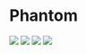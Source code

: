 # Phantom

<img src="https://img.shields.io/badge/C-A8B9CC?style=for-the-badge&logo=C&logoColor=white">
<img src="https://img.shields.io/badge/C++-00599C?style=for-the-badge&logo=C++&logoColor=white">
<img src="https://img.shields.io/badge/C#-512BD4?style=for-the-badge&logo=C#&logoColor=white">
<img src="https://img.shields.io/badge/Python-3776AB?style=for-the-badge&logo=Python&logoColor=white">
